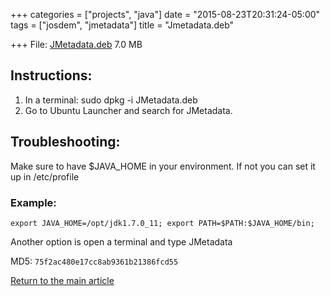 +++
categories = ["projects", "java"]
date = "2015-08-23T20:31:24-05:00"
tags = ["josdem", "jmetadata"]
title = "Jmetadata.deb"

+++
File: [JMetadata.deb](http://jmetadata.josdem.io/jmetadata-download-stats/downloader/downloadUbuntuVersion) 7.0 MB

## Instructions:
1. In a terminal: sudo dpkg -i JMetadata.deb
2. Go to Ubuntu Launcher and search for JMetadata.

## Troubleshooting:
Make sure to have $JAVA_HOME in your environment. If not you can set it up in /etc/profile

### Example:
`export JAVA_HOME=/opt/jdk1.7.0_11;
export PATH=$PATH:$JAVA_HOME/bin;`

Another option is open a terminal and type JMetadata

MD5: `75f2ac480e17cc8ab9361b21386fcd55`

[Return to the main article](/jmetadata/jmetadata)
